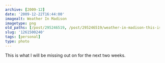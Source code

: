 ```yaml
---
archive: [2009-12]
date: '2009-12-22T16:44:00'
imagealt: Weather In Madison
imagetype: png
old_paths: [/post/295246519, /post/295246519/weather-in-madison-this-is-what-i-will-be-missing]
slug: '1261500240'
tags: [personal]
type: photo
---
```



This is what I will be missing out on for the next two
weeks.

